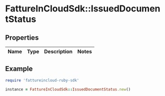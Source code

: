 # FattureInCloudSdk::IssuedDocumentStatus

## Properties

| Name | Type | Description | Notes |
| ---- | ---- | ----------- | ----- |

## Example

```ruby
require 'fattureincloud-ruby-sdk'

instance = FattureInCloudSdk::IssuedDocumentStatus.new()
```

